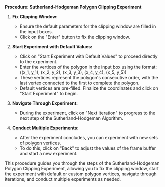 **Procedure: Sutherland-Hodgeman Polygon Clipping Experiment**

1. **Fix Clipping Window:**
   - Ensure the default parameters for the clipping window are filled in the input boxes.
   - Click on the "Enter" button to fix the clipping window.

2. **Start Experiment with Default Values:**
   - Click on "Start Experiment with Default Values" to proceed directly to the experiment.
   - Enter the vertices of the polygon in the input box using the format:
     \((x_1, y_1), (x_2, y_2), (x_3, y_3), (x_4, y_4), (x_5, y_5)\)
   - These vertices represent the polygon's consecutive order, with the last vertex connected to the first to complete the polygon.
   - Default vertices are pre-filled. Finalize the coordinates and click on "Start Experiment" to begin.

3. **Navigate Through Experiment:**
   - During the experiment, click on "Next Iteration" to progress to the next step of the Sutherland-Hodgeman Algorithm.

4. **Conduct Multiple Experiments:**
   - After the experiment concludes, you can experiment with new sets of polygon vertices.
   - To do this, click on "Back" to adjust the values of the frame buffer and start a new experiment.

This procedure guides you through the steps of the Sutherland-Hodgeman Polygon Clipping Experiment, allowing you to fix the clipping window, start the experiment with default or custom polygon vertices, navigate through iterations, and conduct multiple experiments as needed.
